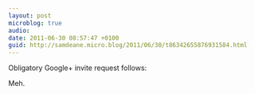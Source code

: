 ```yaml
---
layout: post
microblog: true
audio: 
date: 2011-06-30 08:57:47 +0100
guid: http://samdeane.micro.blog/2011/06/30/t86342655876931584.html
---
```

Obligatory Google+ invite request follows:

Meh.
